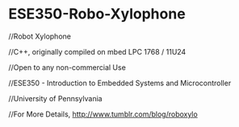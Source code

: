 ESE350-Robo-Xylophone
=====================
//Robot Xylophone

//C++, originally compiled on mbed LPC 1768 / 11U24

//Open to any non-commercial Use

//ESE350 - Introduction to Embedded Systems and Microcontroller

//University of Pennsylvania

//For More Details, http://www.tumblr.com/blog/roboxylo
